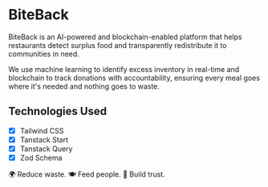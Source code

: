 # BiteBack
BiteBack is an AI-powered and blockchain-enabled platform that helps restaurants detect surplus food and transparently redistribute it to communities in need.

We use machine learning to identify excess inventory in real-time and blockchain to track donations with accountability, ensuring every meal goes where it's needed and nothing goes to waste.

## Technologies Used
- [x] Tailwind CSS
- [x] Tanstack Start
- [x] Tanstack Query
- [x] Zod Schema

🌍 Reduce waste. 🍽️ Feed people. 🔗 Build trust.
